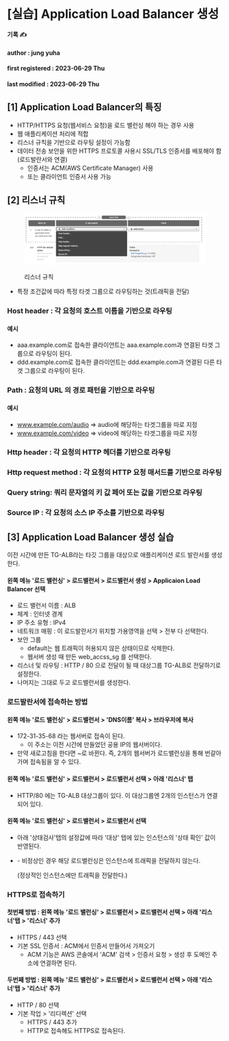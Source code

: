 # \[실습] Application Load Balancer 생성

**기록 ✍️**

#### author : jung yuha

#### first registered : 2023-06-29 Thu

#### last modified : 2023-06-29 Thu

## \[1] Application Load Balancer의 특징

* HTTP/HTTPS 요청(웹서비스 요청)을 로드 밸런싱 해야 하는 경우 사용
* 웹 애플리케이션 처리에 적합
* 리스너 규칙을 기반으로 라우팅 설정이 가능함
* 데이터 전송 보안을 위한 HTTPS 프로토콜 사용시 SSL/TLS 인증서를 배포해야 함(로드발란서와 연결)
  * 인증서는 ACM(AWS Certificate Manager) 사용
  * 또는 클라이언트 인증서 사용 가능

## \[2] 리스너 규칙

<figure><img src="../.gitbook/assets/image (36).png" alt=""><figcaption><p> 리스너 규칙</p></figcaption></figure>

* 특정 조건값에 따라 특정 타겟 그룹으로 라우팅하는 것(트래픽을 전달)

### Host header : 각 요청의 호스트 이름을 기반으로 라우팅

#### 예시

* aaa.example.com로 접속한 클라이언트는 aaa.example.com과 연결된 타겟 그룹으로 라우팅이 된다.
* ddd.example.com로 접속한 클라이언트는 ddd.example.com과 연결된 다른 타겟 그룹으로 라우팅이 된다.

### Path : 요청의 URL 의 경로 패턴을 기반으로 라우팅

#### 예시

* www.example.com/audio => audio에 해당하는 타겟그룹을 따로 지정
* www.example.com/video => video에 해당하는 타겟그룹을 따로 지정

### Http header : 각 요청의 HTTP 헤더를 기반으로 라우팅

### Http request method : 각 요청의 HTTP 요청 매서드를 기반으로 라우팅

### Query string: 쿼리 문자열의 키 값 페어 또는 값을 기반으로 라우팅

### Source IP : 각 요청의 소스 IP 주소를 기반으로 라우팅

## \[3] Application Load Balancer 생성 실습

이전 시간에 만든 TG-ALB라는 타깃 그룹을 대상으로 애플리케이션 로드 발란서를 생성한다.

#### 왼쪽 메뉴 '로드 밸런싱' > 로드밸런서 > 로드밸런서 생성 > Applicaion Load Balancer 선택

* 로드 밸런서 이름 : ALB
* 체계 : 인터넷 경계
* IP 주소 유형 : IPv4
* 네트워크 매핑 : 이 로드발란서가 위치할 가용영역을 선택 > 전부 다 선택한다.
* 보안 그룹&#x20;
  * default는 웹 트래픽이 허용되지 않은 상태이므로 삭제한다.
  * 웹서버 생성 때 만든 web\_accss\_sg 를 선택한다.
* 리스너 및 라우팅 : HTTP / 80 으로 전달이 될 때 대상그룹 TG-ALB로 전달하기로 설정한다.
* 나머지는 그대로 두고 로드밸런서를 생성한다.

### 로드발란서에 접속하는 방법

#### 왼쪽 메뉴 '로드 밸런싱' > 로드밸런서 > 'DNS이름' 복사 > 브라우저에 복사

* 172-31-35-68 라는 웹서버로 접속이 된다.
  * 이 주소는 이전 시간에 만들었던 공용 IP의 웹서버이다.&#x20;
* 만약 새로고침을 한다면 \~로 바뀐다. 즉, 2개의 웹서버가 로드밸런싱을 통해 번갈아가며 접속됨을 알 수 있다.

#### 왼쪽 메뉴 '로드 밸런싱' > 로드밸런서 > 로드밸런서 선택 > 아래 '리스너' 탭

* HTTP/80 에는 TG-ALB 대상그룹이 있다. 이 대상그룹엔 2개의 인스턴스가 연결되어 있다.

#### 왼쪽 메뉴 '로드 밸런싱' > 로드밸런서 > 로드밸런서 선택

* 아래 '상태검사'탭의 설정값에 따라 '대상' 탭에 있는 인스턴스의 '상태 확인' 값이 반영된다.
*   \- 비정상인 경우 해당 로드밸런싱은 인스턴스에 트래픽을 전달하지 않는다.

    (정상적인 인스턴스에만 트래픽을 전달한다.)

### HTTPS로 접속하기

#### 첫번째 방법 : 왼쪽 메뉴 '로드 밸런싱' > 로드밸런서 > 로드밸런서 선택 > 아래 '리스너'탭 > '리스너' 추가

* HTTPS / 443 선택
* 기본 SSL 인증서 : ACM에서 인증서 만들어서 가져오기
  * ACM 기능은 AWS 콘솔에서 'ACM' 검색 > 인증서 요청 > 생성 후 도메인 주소에 연결하면 된다.

#### 두번째 방법 : 왼쪽 메뉴 '로드 밸런싱' > 로드밸런서 > 로드밸런서 선택 > 아래 '리스너'탭 > '리스너' 추가

* HTTP / 80 선택
* 기본 작업 > '리디렉션' 선택
  * HTTPS / 443 추가
  * HTTP로 접속해도 HTTPS로 접속된다.
